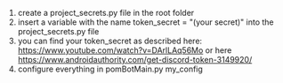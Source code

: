 1. create a project_secrets.py file in the root folder
2. insert a variable with the name token_secret = "(your secret)" into the project_secrets.py file
3. you can find your token_secret as described here:
   https://www.youtube.com/watch?v=DArlLAq56Mo or here https://www.androidauthority.com/get-discord-token-3149920/
4. configure everything in pomBotMain.py my_config
